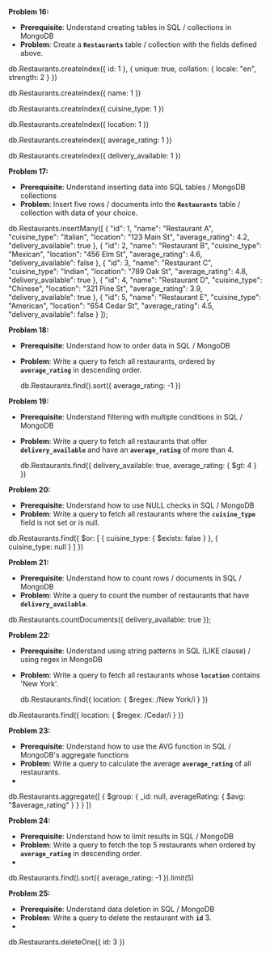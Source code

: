 **Problem 16:**

- **Prerequisite**: Understand creating tables in SQL / collections in MongoDB
- **Problem**: Create a **`Restaurants`** table / collection with the fields defined above.

db.Restaurants.createIndex({ id: 1 }, { unique: true, collation: { locale: "en", strength: 2 } })

db.Restaurants.createIndex({ name: 1 })

db.Restaurants.createIndex({ cuisine_type: 1 })

db.Restaurants.createIndex({ location: 1 })

db.Restaurants.createIndex({ average_rating: 1 })

db.Restaurants.createIndex({ delivery_available: 1 })


**Problem 17:**

- **Prerequisite**: Understand inserting data into SQL tables / MongoDB collections
- **Problem**: Insert five rows / documents into the **`Restaurants`** table / collection with data of your choice.

db.Restaurants.insertMany([
  {
    "id": 1,
    "name": "Restaurant A",
    "cuisine_type": "Italian",
    "location": "123 Main St",
    "average_rating": 4.2,
    "delivery_available": true
  },
  {
    "id": 2,
    "name": "Restaurant B",
    "cuisine_type": "Mexican",
    "location": "456 Elm St",
    "average_rating": 4.6,
    "delivery_available": false
  },
  {
    "id": 3,
    "name": "Restaurant C",
    "cuisine_type": "Indian",
    "location": "789 Oak St",
    "average_rating": 4.8,
    "delivery_available": true
  },
  {
    "id": 4,
    "name": "Restaurant D",
    "cuisine_type": "Chinese",
    "location": "321 Pine St",
    "average_rating": 3.9,
    "delivery_available": true
  },
  {
    "id": 5,
    "name": "Restaurant E",
    "cuisine_type": "American",
    "location": "654 Cedar St",
    "average_rating": 4.5,
    "delivery_available": false
  }
]);


**Problem 18:**

- **Prerequisite**: Understand how to order data in SQL / MongoDB
- **Problem**: Write a query to fetch all restaurants, ordered by **`average_rating`** in descending order.

   db.Restaurants.find().sort({ average_rating: -1 })

**Problem 19:**

- **Prerequisite**: Understand filtering with multiple conditions in SQL / MongoDB
- **Problem**: Write a query to fetch all restaurants that offer **`delivery_available`** and have an **`average_rating`** of more than 4.

  db.Restaurants.find({
  delivery_available: true,
  average_rating: { $gt: 4 }
})


**Problem 20:**

- **Prerequisite**: Understand how to use NULL checks in SQL / MongoDB
- **Problem**: Write a query to fetch all restaurants where the **`cuisine_type`** field is not set or is null.

db.Restaurants.find({
  $or: [
    { cuisine_type: { $exists: false } },
    { cuisine_type: null }
  ]
})

  

**Problem 21:**

- **Prerequisite**: Understand how to count rows / documents in SQL / MongoDB
- **Problem**: Write a query to count the number of restaurants that have **`delivery_available`**.

db.Restaurants.countDocuments({
  delivery_available: true
});

**Problem 22:**

- **Prerequisite**: Understand using string patterns in SQL (LIKE clause) / using regex in MongoDB
- **Problem**: Write a query to fetch all restaurants whose **`location`** contains 'New York'.

  db.Restaurants.find({
  location: { $regex: /New York/i }
})


db.Restaurants.find({
  location: { $regex: /Cedar/i }
})


**Problem 23:**

- **Prerequisite**: Understand how to use the AVG function in SQL / MongoDB's aggregate functions
- **Problem**: Write a query to calculate the average **`average_rating`** of all restaurants.
- 

db.Restaurants.aggregate([
  {
    $group: {
      _id: null,
      averageRating: { $avg: "$average_rating" }
    }
  }
])


**Problem 24:**

- **Prerequisite**: Understand how to limit results in SQL / MongoDB
- **Problem**: Write a query to fetch the top 5 restaurants when ordered by **`average_rating`** in descending order.
- 
db.Restaurants.find().sort({ average_rating: -1 }).limit(5)


**Problem 25:**

- **Prerequisite**: Understand data deletion in SQL / MongoDB
- **Problem**: Write a query to delete the restaurant with **`id`** 3.
- 

db.Restaurants.deleteOne({ id: 3 })
